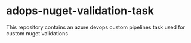 # adops-nuget-validation-task
This repository contains an azure devops custom pipelines task used for custom nuget validations
